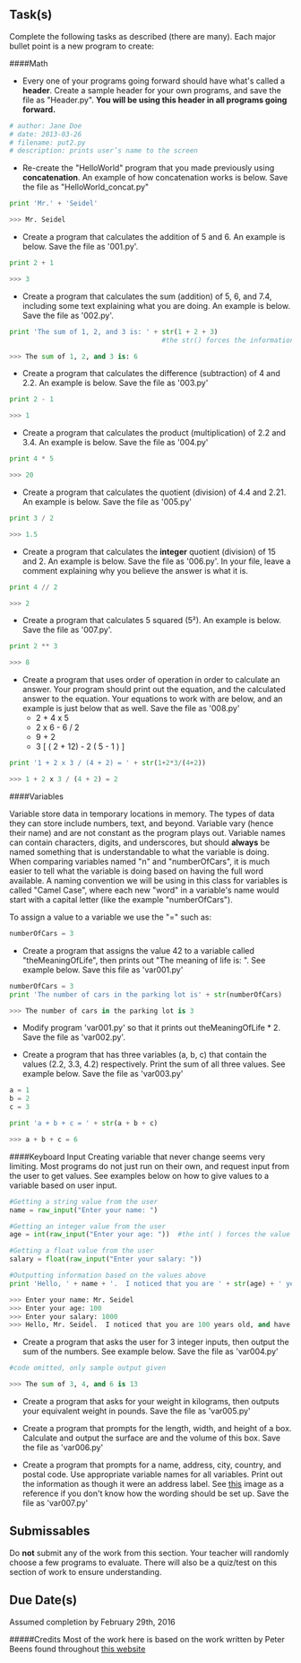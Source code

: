 ﻿Task(s)
-------
Complete the following tasks as described (there are many).  Each major bullet point is a new program to create:

####Math

* Every one of your programs going forward should have what's called a __header__.  Create a sample header for your own programs, and save the file as "Header.py".  **You will be using this header in all programs going forward.**

```python
# author: Jane Doe
# date: 2013-03-26
# filename: put2.py
# description: prints user’s name to the screen
```

* Re-create the "HelloWorld" program that you made previously using __concatenation__.  An example of how concatenation works is below.  Save the file as "HelloWorld_concat.py"
```python
print 'Mr.' + 'Seidel'

>>> Mr. Seidel
```

* Create a program that calculates the addition of 5 and 6.  An example is below.  Save the file as '001.py'.
```python
print 2 + 1

>>> 3
```

* Create a program that calculates the sum (addition) of 5, 6, and 7.4, including some text explaining what you are doing.  An example is below.  Save the file as '002.py'.
```python
print 'The sum of 1, 2, and 3 is: ' + str(1 + 2 + 3)  
                                      #the str() forces the information inside the parentheses to become a string

>>> The sum of 1, 2, and 3 is: 6
```

* Create a program that calculates the difference (subtraction) of 4 and 2.2.  An example is below.  Save the file as '003.py'
```python
print 2 - 1

>>> 1
```

* Create a program that calculates the product (multiplication) of 2.2 and 3.4.  An example is below.  Save the file as '004.py'
```python
print 4 * 5

>>> 20
```

* Create a program that calculates the quotient (division) of 4.4 and 2.21.  An example is below.  Save the file as '005.py'
```python
print 3 / 2

>>> 1.5
```

* Create a program that calculates the **integer** quotient (division) of 15 and 2.  An example is below.  Save the file as '006.py'.  In your file, leave a comment explaining why you believe the answer is what it is.
```python
print 4 // 2

>>> 2
```

* Create a program that calculates 5 squared (5²).  An example is below.  Save the file as '007.py'.
```python
print 2 ** 3

>>> 8
```

* Create a program that uses order of operation in order to calculate an answer.  Your program should print out the equation, and the calculated answer to the equation.  Your equations to work with are below, and an example is just below that as well.  Save the file as '008.py'
  * 2 + 4 x 5
  * 2 x 6 - 6 / 2
  * 9 + 2
  * 3 [ ( 2 + 12) - 2 ( 5 - 1 ) ]

```python
print '1 + 2 x 3 / (4 + 2) = ' + str(1+2*3/(4+2))

>>> 1 + 2 x 3 / (4 + 2) = 2
```

####Variables

Variable store data in temporary locations in memory.  The types of data they can store include numbers, text, and beyond.  Variable vary (hence their name) and are not constant as the program plays out.  Variable names can contain characters, digits, and underscores, but should **always** be named something that is understandable to what the variable is doing.  When comparing variables named "n" and "numberOfCars", it is much easier to tell what the variable is doing based on having the full word available.  A naming convention we will be using in this class for variables is called "Camel Case", where each new "word" in a variable's name would start with a capital letter (like the example "numberOfCars").

To assign a value to a variable we use the "=" such as:
```python
numberOfCars = 3
```

* Create a program that assigns the value 42 to a variable called "theMeaningOfLife", then prints out "The meaning of life is: <value of theMeaningOfLife variable>".  See example below.  Save this file as 'var001.py'
```python
numberOfCars = 3
print 'The number of cars in the parking lot is' + str(numberOfCars)

>>> The number of cars in the parking lot is 3
```

* Modify program 'var001.py' so that it prints out theMeaningOfLife * 2.  Save the file as 'var002.py'.

* Create a program that has three variables (a, b, c) that contain the values (2.2, 3.3, 4.2) respectively.  Print the sum of all three values.  See example below. Save the file as 'var003.py'
```python
a = 1
b = 2
c = 3

print 'a + b + c = ' + str(a + b + c)

>>> a + b + c = 6
```

####Keyboard Input
Creating variable that never change seems very limiting.  Most programs do not just run on their own, and request input from the user to get values.  See examples below on how to give values to a variable based on user input.

```python
#Getting a string value from the user
name = raw_input("Enter your name: ")

#Getting an integer value from the user
age = int(raw_input("Enter your age: "))  #the int( ) forces the value to be an integer

#Getting a float value from the user
salary = float(raw_input("Enter your salary: "))

#Outputting information based on the values above
print 'Hello, ' + name + '.  I noticed that you are ' + str(age) + ' years old, and have a salary of ' + str(salary) + '.'

>>> Enter your name: Mr. Seidel
>>> Enter your age: 100
>>> Enter your salary: 1000
>>> Hello, Mr. Seidel.  I noticed that you are 100 years old, and have a salary of 1000.
```

* Create a program that asks the user for 3 integer inputs, then output the sum of the numbers.  See example below.  Save the file as 'var004.py'

```python
#code omitted, only sample output given

>>> The sum of 3, 4, and 6 is 13
```

* Create a program that asks for your weight in kilograms, then outputs your equivalent weight in pounds.  Save the file as 'var005.py'

* Create a program that prompts for the length, width, and height of a box.  Calculate and output the surface are and the volume of this box.  Save the file as 'var006.py'

* Create a program that prompts for a name, address, city, country, and postal code.  Use appropriate variable names for all variables.  Print out the information as though it were an address label.  See [this](http://rlv.zcache.ca/canada_maple_leaf_flag_gray_and_black_design_label-ra2922e7f29604aa5af6d84b0298c203b_v1130_8byvr_324.jpg) image as a reference if you don't know how the wording should be set up.  Save the file as 'var007.py'

Submissables
------------
Do **not** submit any of the work from this section.  Your teacher will randomly choose a few programs to evaluate.  There will also be a quiz/test on this section of work to ensure understanding.

Due Date(s)
----------
Assumed completion by February 29th, 2016


#####Credits
Most of the work here is based on the work written by Peter Beens found throughout [this website](http://www2.beens.org/ics/python)
